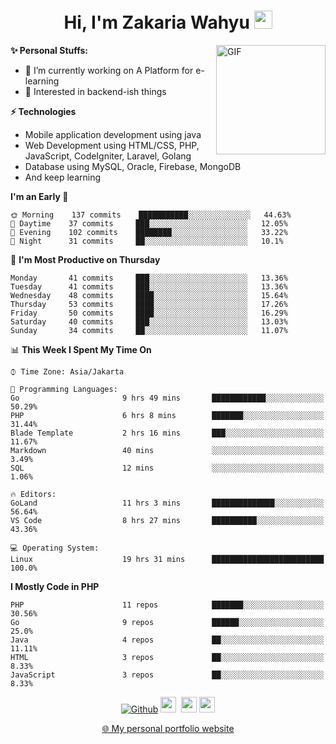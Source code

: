 <h1 align="center">Hi, I'm Zakaria Wahyu <img src="https://github.com/TheDudeThatCode/TheDudeThatCode/blob/master/Assets/Hi.gif" width="29px"></h1>

<img align="right" alt="GIF" height="175px" src="https://www.nayakapratama.co.id/wp-content/uploads/2019/07/Website-Maintenance.gif" />

**✨ Personal Stuffs:**
- 🔭 I’m currently working on A Platform for e-learning 
- 🌱 Interested in backend-ish things

**⚡ Technologies**
- Mobile application development using java
- Web Development using HTML/CSS, PHP, JavaScript, CodeIgniter, Laravel, Golang
- Database using MySQL, Oracle, Firebase, MongoDB
- And keep learning

<!--START_SECTION:waka-->
**I'm an Early 🐤** 

```text
🌞 Morning    137 commits    ███████████░░░░░░░░░░░░░░   44.63% 
🌆 Daytime    37 commits     ███░░░░░░░░░░░░░░░░░░░░░░   12.05% 
🌃 Evening    102 commits    ████████░░░░░░░░░░░░░░░░░   33.22% 
🌙 Night      31 commits     ██░░░░░░░░░░░░░░░░░░░░░░░   10.1%

```
📅 **I'm Most Productive on Thursday** 

```text
Monday       41 commits     ███░░░░░░░░░░░░░░░░░░░░░░   13.36% 
Tuesday      41 commits     ███░░░░░░░░░░░░░░░░░░░░░░   13.36% 
Wednesday    48 commits     ████░░░░░░░░░░░░░░░░░░░░░   15.64% 
Thursday     53 commits     ████░░░░░░░░░░░░░░░░░░░░░   17.26% 
Friday       50 commits     ████░░░░░░░░░░░░░░░░░░░░░   16.29% 
Saturday     40 commits     ███░░░░░░░░░░░░░░░░░░░░░░   13.03% 
Sunday       34 commits     ██░░░░░░░░░░░░░░░░░░░░░░░   11.07%

```


📊 **This Week I Spent My Time On** 

```text
⌚︎ Time Zone: Asia/Jakarta

💬 Programming Languages: 
Go                       9 hrs 49 mins       ████████████░░░░░░░░░░░░░   50.29% 
PHP                      6 hrs 8 mins        ███████░░░░░░░░░░░░░░░░░░   31.44% 
Blade Template           2 hrs 16 mins       ███░░░░░░░░░░░░░░░░░░░░░░   11.67% 
Markdown                 40 mins             ░░░░░░░░░░░░░░░░░░░░░░░░░   3.49% 
SQL                      12 mins             ░░░░░░░░░░░░░░░░░░░░░░░░░   1.06%

🔥 Editors: 
GoLand                   11 hrs 3 mins       ██████████████░░░░░░░░░░░   56.64% 
VS Code                  8 hrs 27 mins       ██████████░░░░░░░░░░░░░░░   43.36%

💻 Operating System: 
Linux                    19 hrs 31 mins      █████████████████████████   100.0%

```

**I Mostly Code in PHP** 

```text
PHP                      11 repos            ███████░░░░░░░░░░░░░░░░░░   30.56% 
Go                       9 repos             ██████░░░░░░░░░░░░░░░░░░░   25.0% 
Java                     4 repos             ██░░░░░░░░░░░░░░░░░░░░░░░   11.11% 
HTML                     3 repos             ██░░░░░░░░░░░░░░░░░░░░░░░   8.33% 
JavaScript               3 repos             ██░░░░░░░░░░░░░░░░░░░░░░░   8.33%

```



<!--END_SECTION:waka-->

<p align="center">
<a href="https://github.com/zakariawahyu" target="_blank"><img alt="Github" src="https://img.shields.io/badge/GitHub-%2312100E.svg?&style=for-the-badge&logo=Github&logoColor=white" /></a>
<a href="https://www.twitter.com/_zakariawahyu"><img src="https://img.shields.io/badge/twitter-%231DA1F2.svg?&style=for-the-badge&logo=twitter&logoColor=white" height=25></a> 
<a href="https://www.linkedin.com/in/zakariawahyu"><img src="https://img.shields.io/badge/linkedin-%230077B5.svg?&style=for-the-badge&logo=linkedin&logoColor=white" height=25></a> 
<a href="https://www.instagram.com/_zakariawahyu"><img src="https://img.shields.io/badge/instagram-%23E4405F.svg?&style=for-the-badge&logo=instagram&logoColor=white" height=25></a></p>
<p align="center"><a href="https://www.zakariawahyu.com" target="_blank">🌐 My personal portfolio website</a></p>
